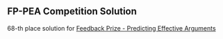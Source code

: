 ## FP-PEA Competition Solution

68-th place solution for [Feedback Prize - Predicting Effective Arguments](https://www.kaggle.com/competitions/feedback-prize-effectiveness/overview)
